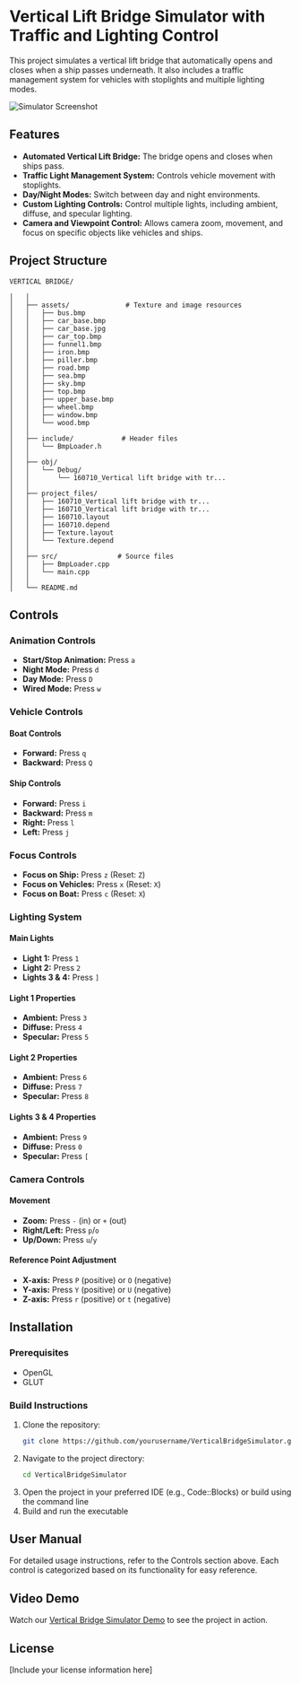 # Vertical Lift Bridge Simulator with Traffic and Lighting Control

This project simulates a vertical lift bridge that automatically opens and closes when a ship passes underneath. It also includes a traffic management system for vehicles with stoplights and multiple lighting modes.

![Simulator Screenshot](path_to_screenshot.png)  <!-- Replace this with an actual screenshot path if available -->

## Features

- **Automated Vertical Lift Bridge:** The bridge opens and closes when ships pass.
- **Traffic Light Management System:** Controls vehicle movement with stoplights.
- **Day/Night Modes:** Switch between day and night environments.
- **Custom Lighting Controls:** Control multiple lights, including ambient, diffuse, and specular lighting.
- **Camera and Viewpoint Control:** Allows camera zoom, movement, and focus on specific objects like vehicles and ships.

## Project Structure
```
VERTICAL BRIDGE/

│   │
│   ├── assets/              # Texture and image resources
│   │   ├── bus.bmp
│   │   ├── car_base.bmp
│   │   ├── car_base.jpg
│   │   ├── car_top.bmp
│   │   ├── funnel1.bmp
│   │   ├── iron.bmp
│   │   ├── piller.bmp
│   │   ├── road.bmp
│   │   ├── sea.bmp
│   │   ├── sky.bmp
│   │   ├── top.bmp
│   │   ├── upper_base.bmp
│   │   ├── wheel.bmp
│   │   ├── window.bmp
│   │   └── wood.bmp
│   │
│   ├── include/            # Header files
│   │   └── BmpLoader.h
│   │
│   ├── obj/               
│   │   └── Debug/
│   │       └── 160710_Vertical lift bridge with tr...
│   │
│   ├── project_files/      
│   │   ├── 160710_Vertical lift bridge with tr...
│   │   ├── 160710_Vertical lift bridge with tr...
│   │   ├── 160710.layout
│   │   ├── 160710.depend
│   │   ├── Texture.layout
│   │   └── Texture.depend
│   │
│   ├── src/               # Source files
│   │   ├── BmpLoader.cpp
│   │   └── main.cpp
│   │
│   └── README.md
```

## Controls

### Animation Controls
- **Start/Stop Animation:** Press `a`
- **Night Mode:** Press `d`
- **Day Mode:** Press `D`
- **Wired Mode:** Press `w`

### Vehicle Controls
#### Boat Controls
- **Forward:** Press `q`
- **Backward:** Press `Q`

#### Ship Controls
- **Forward:** Press `i`
- **Backward:** Press `m`
- **Right:** Press `l`
- **Left:** Press `j`

### Focus Controls
- **Focus on Ship:** Press `z` (Reset: `Z`)
- **Focus on Vehicles:** Press `x` (Reset: `X`)
- **Focus on Boat:** Press `c` (Reset: `X`)

### Lighting System
#### Main Lights
- **Light 1:** Press `1`
- **Light 2:** Press `2`
- **Lights 3 & 4:** Press `]`

#### Light 1 Properties
- **Ambient:** Press `3`
- **Diffuse:** Press `4`
- **Specular:** Press `5`

#### Light 2 Properties
- **Ambient:** Press `6`
- **Diffuse:** Press `7`
- **Specular:** Press `8`

#### Lights 3 & 4 Properties
- **Ambient:** Press `9`
- **Diffuse:** Press `0`
- **Specular:** Press `[`

### Camera Controls
#### Movement
- **Zoom:** Press `-` (in) or `+` (out)
- **Right/Left:** Press `p`/`o`
- **Up/Down:** Press `u`/`y`

#### Reference Point Adjustment
- **X-axis:** Press `P` (positive) or `O` (negative)
- **Y-axis:** Press `Y` (positive) or `U` (negative)
- **Z-axis:** Press `r` (positive) or `t` (negative)

## Installation

### Prerequisites
- OpenGL
- GLUT

### Build Instructions
1. Clone the repository:
   ```bash
   git clone https://github.com/yourusername/VerticalBridgeSimulator.git
   ```
2. Navigate to the project directory:
   ```bash
   cd VerticalBridgeSimulator
   ```
3. Open the project in your preferred IDE (e.g., Code::Blocks) or build using the command line
4. Build and run the executable

## User Manual
For detailed usage instructions, refer to the Controls section above. Each control is categorized based on its functionality for easy reference.

## Video Demo
Watch our [Vertical Bridge Simulator Demo](link_to_video) to see the project in action.

## License
[Include your license information here]
